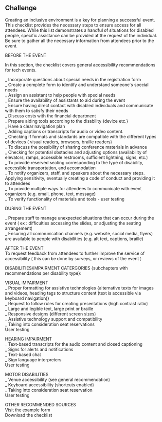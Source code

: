 ## Challenge

Creating an inclusive environment is a key for planning a successful event. This checklist provides the necessary steps to ensure access for all attendees. While this list demonstrates a handful of situations for disabled people, specific assistance can be provided at the request of the individual. Be sure to gather all the necessary information from attendees prior to the event.

BEFORE THE EVENT

In this section, the checklist covers general accessibility recommendations for tech events. 

_ Incorporate questions about special needs in the registration form  
_ Create a complete form to identify and understand someone's special needs  
_ Assign an assistant to help people with special needs  
_ Ensure the availability of assistants to aid during the event  
_ Ensure having direct contact with disabled individuals and communicate with them to satisfy their needs  
_ Discuss costs with the financial department  
_ Prepare aiding tools according to the disability {device etc.}  
_ Have a clear navigation plan  
_ Adding captions or transcripts for audio or video content.  
_ Checking if formats and standards are compatible with the different types of devices ( visual readers, browsers, braille readers)  
_ To discuss the possibility of sharing conference materials in advance  
_ Checking for potential obstacles and adjusting options (availability of elevators, ramps, accessible restrooms, sufficient lightning, signs, etc.)  
_ To provide reserved seating corresponding to the type of disability, accessible transportation, and accomodation  
_ To notify organizers, staff, and speakers about the necessary steps. Applying sensitivity, eventually creating a code of conduct and providing it to attendees  
_ To provide multiple ways for attendees to communicate with event organizers (e.g. email, phone, text, message)  
_ To verify functionality of materials and tools - user testing  


DURING THE EVENT

_ Prepare staff to manage unexpected situations that can occur during the event ( ex : difficulties accessing the slides, or adjusting the seating arrangement)  
_ Ensuring all communication channels (e.g. website, social media, flyers) are available to people with disabilities (e.g. alt text, captions, braille)  

AFTER THE EVENT  
To request feedback from attendees to further improve the service of accessibility ( this can be done by surveys, or reviews of the event )  

DISABILITIES/IMPAIRMENT CATERGORIES {subchapters with recommendations per disability type}:  

VISUAL IMPAIRMENT   
_ Proper formatting for assistive technologies {alternative texts for images and videos, heading tags to structure content (text is accessible via keyboard navigation)}  
_ Request to follow rules for creating presentations (high contrast ratio)  
_ Large and legible text, large print or braille  
_ Responsive designs (different screen sizes)  
_ Assistive technology support and compatibility  
_ Taking into consideration seat reservations  
User testing  

HEARING IMPAIRMENT  
_ Text-based transcripts for the audio content and closed captioning  
_ Signs for alerts and notifications  
_ Text-based chat  
_ Sign language interpreters  
User testing  

MOTOR DISABILITIES   
_ Venue accessibility (see general recommendation)  
_ Keyboard accessibility (shortcuts enabled)  
_ Taking into consideration seat reservation  
User testing  


OTHER RECOMMENDED SOURCES  
Visit the example form  
Download the checklist  

